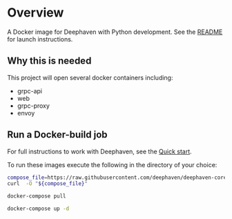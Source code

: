 
# Overview

A Docker image for Deephaven with Python development. See the [README](https://github.com/deephaven/deephaven-core/blob/main/README.md#launch-python--java) for launch instructions.

## Why this is needed

This project will open several docker containers including:
 - grpc-api
 - web
 - grpc-proxy
 - envoy

## Run a Docker-build job

For full instructions to work with Deephaven, see the [Quick start](https://deephaven.io/core/docs/tutorials/quickstart).

To run these images execute the following in the directory of your choice:

```bash
compose_file=https://raw.githubusercontent.com/deephaven/deephaven-core/main/containers/python/docker-compose.yml
curl  -O "${compose_file}"

docker-compose pull

docker-compose up -d
```
